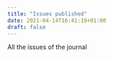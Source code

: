 ```yaml
---
title: "Issues published"
date: 2021-04-14T16:41:19+01:00
draft: false
---
```


All the issues of the journal

